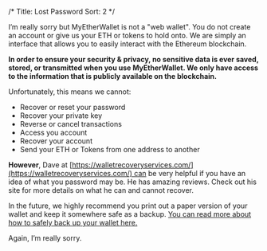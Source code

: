 /*
Title: Lost Password
Sort: 2
*/

I’m really sorry but MyEtherWallet is not a "web wallet". You do not create an account or give us your ETH or tokens to hold onto. We are simply an interface that allows you to easily interact with the Ethereum blockchain.  

**In order to ensure your security & privacy, no sensitive data is ever saved, stored, or transmitted when you use MyEtherWallet. We only have access to the information that is publicly available on the blockchain.**  

Unfortunately, this means we cannot:

*   Recover or reset your password
*   Recover your private key
*   Reverse or cancel transactions
*   Access you account
*   Recover your account
*   Send your ETH or Tokens from one address to another

**However**, Dave at [https://walletrecoveryservices.com/](https://walletrecoveryservices.com/) can be very helpful if you have an idea of what you password may be. He has amazing reviews. Check out his site for more details on what he can and cannot recover.  

In the future, we highly recommend you print out a paper version of your wallet and keep it somewhere safe as a backup. [You can read more about how to safely back up your wallet here.](https://myetherwallet.groovehq.com/knowledge_base/topics/how-do-i-save-slash-backup-my-wallet)  

Again, I’m really sorry.